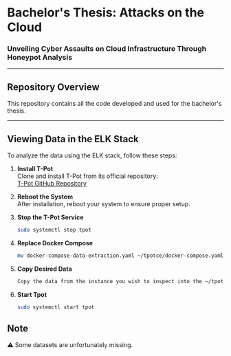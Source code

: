 # Bachelor's Thesis: Attacks on the Cloud

### **Unveiling Cyber Assaults on Cloud Infrastructure Through Honeypot Analysis**

---

## Repository Overview
This repository contains all the code developed and used for the bachelor's thesis.

---

## Viewing Data in the ELK Stack
To analyze the data using the ELK stack, follow these steps:

1. **Install T-Pot**  
   Clone and install T-Pot from its official repository:  
   [T-Pot GitHub Repository](https://github.com/telekom-security/tpotce)

2. **Reboot the System**  
   After installation, reboot your system to ensure proper setup.

3. **Stop the T-Pot Service**
   ```bash
   sudo systemctl stop tpot
   
4. **Replace Docker Compose**
   ```bash
   mv docker-compose-data-extraction.yaml ~/tpotce/docker-compose.yaml

6. **Copy Desired Data**
   ```bash
   Copy the data from the instance you wish to inspect into the ~/tpotce directory.

8. **Start Tpot**
   ```bash
   sudo systemctl start tpot
   

## Note
⚠️ Some datasets are unfortunately missing.
